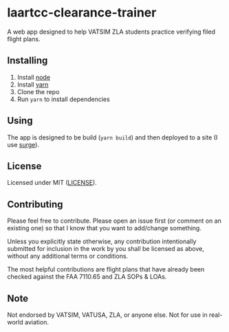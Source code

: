 # laartcc-clearance-trainer

A web app designed to help VATSIM ZLA students practice verifying filed flight plans.

## Installing

1. Install [node](https://nodejs.org/en/)
1. Install [yarn](https://classic.yarnpkg.com/lang/en/docs/install/)
1. Clone the repo
1. Run `yarn` to install dependencies

## Using

The app is designed to be build (`yarn build`) and then deployed to a site (I use [surge](https://surge.sh)).

## License

Licensed under MIT ([LICENSE](LICENSE)).

## Contributing

Please feel free to contribute. Please open an issue first (or comment on an existing one) so that I know that you want to add/change something.

Unless you explicitly state otherwise, any contribution intentionally submitted for inclusion in the work by you shall be licensed as above, without any additional terms or conditions.

The most helpful contributions are flight plans that have already been checked against the FAA 7110.65 and ZLA SOPs & LOAs.

## Note

Not endorsed by VATSIM, VATUSA, ZLA, or anyone else. Not for use in real-world aviation.
